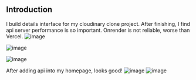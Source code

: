 ## Introduction

I build details interface for my cloudinary clone project. After finishing, I find api server performance is so important. Onrender is not reliable, worse than Vercel.
![image](https://github.com/Lanceart/photo-server-frontend/assets/62589604/0220b049-6839-4d27-8abb-6a8ec53684d6)

![image](https://github.com/Lanceart/photo-server-frontend/assets/62589604/20141619-ce34-45cd-9507-8b32c0635456)

![image](https://github.com/Lanceart/photo-server-frontend/assets/62589604/74d670ce-6bc6-49fa-adb9-5043c00939df)


After adding api into my homepage, looks good!
![image](https://github.com/Lanceart/photo-server-frontend/assets/62589604/898dc338-d982-4773-bdca-69eeba04e9ea)
![image](https://github.com/Lanceart/photo-server-frontend/assets/62589604/5da190a8-b819-4ff0-b875-755fddbb6c1b)
